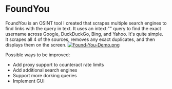 # FoundYou
FoundYou is an OSINT tool I created that scrapes multiple search engines to find links with the query in text. It uses an intext:"" query to find the exact username across Google, DuckDuckGo, Bing, and Yahoo.
It's quite simple. It scrapes all 4 of the sources, removes any exact duplicates, and then displays them on the screen.
[![Found-You-Demo.png](https://i.postimg.cc/6367BW8S/Found-You-Demo.png)](https://postimg.cc/94SXpjtt)

Possible ways to be improved:
- Add proxy support to counteract rate limits
- Add additional search engines
- Support more dorking queries
- Implement GUI

